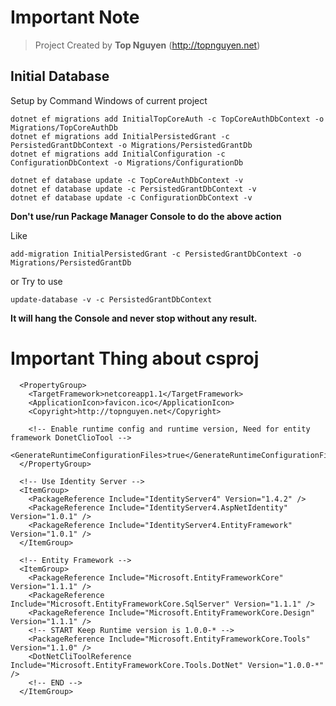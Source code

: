 ﻿# Important Note
> Project Created by **Top Nguyen** (http://topnguyen.net)

## Initial Database
Setup by Command Windows of current project 

```markup
dotnet ef migrations add InitialTopCoreAuth -c TopCoreAuthDbContext -o Migrations/TopCoreAuthDb
dotnet ef migrations add InitialPersistedGrant -c PersistedGrantDbContext -o Migrations/PersistedGrantDb
dotnet ef migrations add InitialConfiguration -c ConfigurationDbContext -o Migrations/ConfigurationDb

dotnet ef database update -c TopCoreAuthDbContext -v
dotnet ef database update -c PersistedGrantDbContext -v
dotnet ef database update -c ConfigurationDbContext -v
```


**Don't use/run Package Manager Console to do the above action**

Like
```markup
add-migration InitialPersistedGrant -c PersistedGrantDbContext -o Migrations/PersistedGrantDb
```

or Try to use
```markup
update-database -v -c PersistedGrantDbContext
```
**It will hang the Console and never stop without any result.**

# Important Thing about csproj

```markup
  <PropertyGroup>
    <TargetFramework>netcoreapp1.1</TargetFramework>
    <ApplicationIcon>favicon.ico</ApplicationIcon>
    <Copyright>http://topnguyen.net</Copyright>
    
    <!-- Enable runtime config and runtime version, Need for entity framework DonetClioTool -->
    <GenerateRuntimeConfigurationFiles>true</GenerateRuntimeConfigurationFiles>
  </PropertyGroup>

  <!-- Use Identity Server -->
  <ItemGroup>
    <PackageReference Include="IdentityServer4" Version="1.4.2" />
    <PackageReference Include="IdentityServer4.AspNetIdentity" Version="1.0.1" />
    <PackageReference Include="IdentityServer4.EntityFramework" Version="1.0.1" />
  </ItemGroup>

  <!-- Entity Framework -->
  <ItemGroup>
    <PackageReference Include="Microsoft.EntityFrameworkCore" Version="1.1.1" />
    <PackageReference Include="Microsoft.EntityFrameworkCore.SqlServer" Version="1.1.1" />
    <PackageReference Include="Microsoft.EntityFrameworkCore.Design" Version="1.1.1" />
    <!-- START Keep Runtime version is 1.0.0-* -->
    <PackageReference Include="Microsoft.EntityFrameworkCore.Tools" Version="1.1.0" />
    <DotNetCliToolReference Include="Microsoft.EntityFrameworkCore.Tools.DotNet" Version="1.0.0-*" />
    <!-- END -->
  </ItemGroup>
```